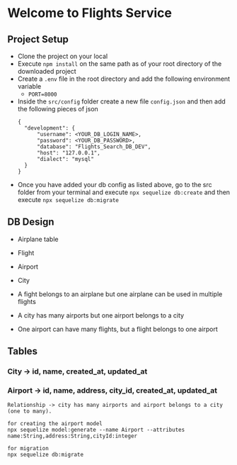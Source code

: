# Welcome to Flights Service

## Project Setup
- Clone the project on your local
- Execute `npm install` on the same path as of your root directory of the downloaded project
- Create a `.env` file in the root directory and add the following environment variable
  - `PORT=8000`
- Inside the `src/config` folder create a new file `config.json` and then add the following pieces of json
  ```
  {
    "development": {
        "username": <YOUR_DB_LOGIN_NAME>,
        "password": <YOUR_DB_PASSWORD>,
        "database": "Flights_Search_DB_DEV",
        "host": "127.0.0.1",
        "dialect": "mysql"
    }
  }

  ```
- Once you have added your db config as listed above, go to the src folder from your terminal and execute `npx sequelize db:create` and then execute `npx sequelize db:migrate`


## DB Design
  - Airplane table
  - Flight
  - Airport
  - City
  
  - A fight belongs to an airplane but one airplane can be used in multiple flights
  - A city has many airports but one airport belongs to a city
  - One airport can have many flights, but a flight belongs to one airport


## Tables

### City -> id, name, created_at, updated_at
### Airport -> id, name, address, city_id, created_at, updated_at
    Relationship -> city has many airports and airport belongs to a city (one to many).

```
for creating the airport model
npx sequelize model:generate --name Airport --attributes name:String,address:String,cityId:integer

for migration
npx sequelize db:migrate
```
